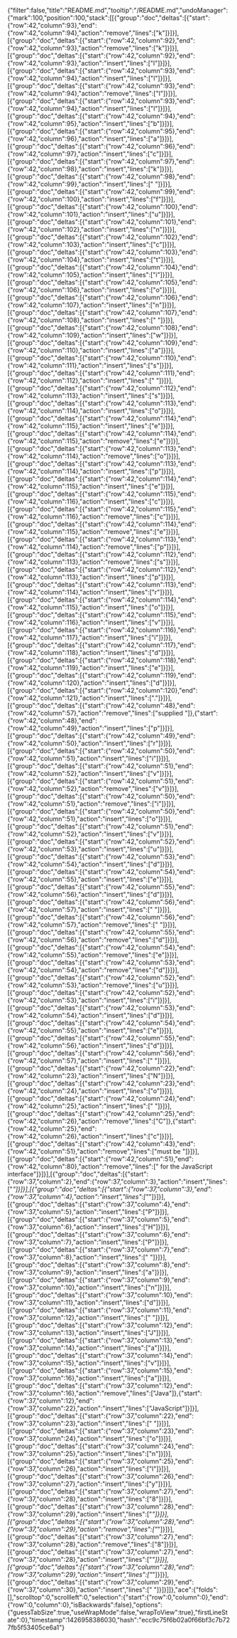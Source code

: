{"filter":false,"title":"README.md","tooltip":"/README.md","undoManager":{"mark":100,"position":100,"stack":[[{"group":"doc","deltas":[{"start":{"row":42,"column":93},"end":{"row":42,"column":94},"action":"remove","lines":["k"]}]}],[{"group":"doc","deltas":[{"start":{"row":42,"column":92},"end":{"row":42,"column":93},"action":"remove","lines":["k"]}]}],[{"group":"doc","deltas":[{"start":{"row":42,"column":92},"end":{"row":42,"column":93},"action":"insert","lines":["l"]}]}],[{"group":"doc","deltas":[{"start":{"row":42,"column":93},"end":{"row":42,"column":94},"action":"insert","lines":["l"]}]}],[{"group":"doc","deltas":[{"start":{"row":42,"column":93},"end":{"row":42,"column":94},"action":"remove","lines":["l"]}]}],[{"group":"doc","deltas":[{"start":{"row":42,"column":93},"end":{"row":42,"column":94},"action":"insert","lines":["l"]}]}],[{"group":"doc","deltas":[{"start":{"row":42,"column":94},"end":{"row":42,"column":95},"action":"insert","lines":["b"]}]}],[{"group":"doc","deltas":[{"start":{"row":42,"column":95},"end":{"row":42,"column":96},"action":"insert","lines":["a"]}]}],[{"group":"doc","deltas":[{"start":{"row":42,"column":96},"end":{"row":42,"column":97},"action":"insert","lines":["c"]}]}],[{"group":"doc","deltas":[{"start":{"row":42,"column":97},"end":{"row":42,"column":98},"action":"insert","lines":["k"]}]}],[{"group":"doc","deltas":[{"start":{"row":42,"column":98},"end":{"row":42,"column":99},"action":"insert","lines":[" "]}]}],[{"group":"doc","deltas":[{"start":{"row":42,"column":99},"end":{"row":42,"column":100},"action":"insert","lines":["f"]}]}],[{"group":"doc","deltas":[{"start":{"row":42,"column":100},"end":{"row":42,"column":101},"action":"insert","lines":["u"]}]}],[{"group":"doc","deltas":[{"start":{"row":42,"column":101},"end":{"row":42,"column":102},"action":"insert","lines":["n"]}]}],[{"group":"doc","deltas":[{"start":{"row":42,"column":102},"end":{"row":42,"column":103},"action":"insert","lines":["c"]}]}],[{"group":"doc","deltas":[{"start":{"row":42,"column":103},"end":{"row":42,"column":104},"action":"insert","lines":["t"]}]}],[{"group":"doc","deltas":[{"start":{"row":42,"column":104},"end":{"row":42,"column":105},"action":"insert","lines":["i"]}]}],[{"group":"doc","deltas":[{"start":{"row":42,"column":105},"end":{"row":42,"column":106},"action":"insert","lines":["o"]}]}],[{"group":"doc","deltas":[{"start":{"row":42,"column":106},"end":{"row":42,"column":107},"action":"insert","lines":["n"]}]}],[{"group":"doc","deltas":[{"start":{"row":42,"column":107},"end":{"row":42,"column":108},"action":"insert","lines":[" "]}]}],[{"group":"doc","deltas":[{"start":{"row":42,"column":108},"end":{"row":42,"column":109},"action":"insert","lines":["w"]}]}],[{"group":"doc","deltas":[{"start":{"row":42,"column":109},"end":{"row":42,"column":110},"action":"insert","lines":["a"]}]}],[{"group":"doc","deltas":[{"start":{"row":42,"column":110},"end":{"row":42,"column":111},"action":"insert","lines":["s"]}]}],[{"group":"doc","deltas":[{"start":{"row":42,"column":111},"end":{"row":42,"column":112},"action":"insert","lines":[" "]}]}],[{"group":"doc","deltas":[{"start":{"row":42,"column":112},"end":{"row":42,"column":113},"action":"insert","lines":["s"]}]}],[{"group":"doc","deltas":[{"start":{"row":42,"column":113},"end":{"row":42,"column":114},"action":"insert","lines":["o"]}]}],[{"group":"doc","deltas":[{"start":{"row":42,"column":114},"end":{"row":42,"column":115},"action":"insert","lines":["e"]}]}],[{"group":"doc","deltas":[{"start":{"row":42,"column":114},"end":{"row":42,"column":115},"action":"remove","lines":["e"]}]}],[{"group":"doc","deltas":[{"start":{"row":42,"column":113},"end":{"row":42,"column":114},"action":"remove","lines":["o"]}]}],[{"group":"doc","deltas":[{"start":{"row":42,"column":113},"end":{"row":42,"column":114},"action":"insert","lines":["p"]}]}],[{"group":"doc","deltas":[{"start":{"row":42,"column":114},"end":{"row":42,"column":115},"action":"insert","lines":["e"]}]}],[{"group":"doc","deltas":[{"start":{"row":42,"column":115},"end":{"row":42,"column":116},"action":"insert","lines":["c"]}]}],[{"group":"doc","deltas":[{"start":{"row":42,"column":115},"end":{"row":42,"column":116},"action":"remove","lines":["c"]}]}],[{"group":"doc","deltas":[{"start":{"row":42,"column":114},"end":{"row":42,"column":115},"action":"remove","lines":["e"]}]}],[{"group":"doc","deltas":[{"start":{"row":42,"column":113},"end":{"row":42,"column":114},"action":"remove","lines":["p"]}]}],[{"group":"doc","deltas":[{"start":{"row":42,"column":112},"end":{"row":42,"column":113},"action":"remove","lines":["s"]}]}],[{"group":"doc","deltas":[{"start":{"row":42,"column":112},"end":{"row":42,"column":113},"action":"insert","lines":["p"]}]}],[{"group":"doc","deltas":[{"start":{"row":42,"column":113},"end":{"row":42,"column":114},"action":"insert","lines":["r"]}]}],[{"group":"doc","deltas":[{"start":{"row":42,"column":114},"end":{"row":42,"column":115},"action":"insert","lines":["o"]}]}],[{"group":"doc","deltas":[{"start":{"row":42,"column":115},"end":{"row":42,"column":116},"action":"insert","lines":["v"]}]}],[{"group":"doc","deltas":[{"start":{"row":42,"column":116},"end":{"row":42,"column":117},"action":"insert","lines":["i"]}]}],[{"group":"doc","deltas":[{"start":{"row":42,"column":117},"end":{"row":42,"column":118},"action":"insert","lines":["d"]}]}],[{"group":"doc","deltas":[{"start":{"row":42,"column":118},"end":{"row":42,"column":119},"action":"insert","lines":["e"]}]}],[{"group":"doc","deltas":[{"start":{"row":42,"column":119},"end":{"row":42,"column":120},"action":"insert","lines":["d"]}]}],[{"group":"doc","deltas":[{"start":{"row":42,"column":120},"end":{"row":42,"column":121},"action":"insert","lines":["."]}]}],[{"group":"doc","deltas":[{"start":{"row":42,"column":48},"end":{"row":42,"column":57},"action":"remove","lines":["supplied "]},{"start":{"row":42,"column":48},"end":{"row":42,"column":49},"action":"insert","lines":["p"]}]}],[{"group":"doc","deltas":[{"start":{"row":42,"column":49},"end":{"row":42,"column":50},"action":"insert","lines":["r"]}]}],[{"group":"doc","deltas":[{"start":{"row":42,"column":50},"end":{"row":42,"column":51},"action":"insert","lines":["i"]}]}],[{"group":"doc","deltas":[{"start":{"row":42,"column":51},"end":{"row":42,"column":52},"action":"insert","lines":["v"]}]}],[{"group":"doc","deltas":[{"start":{"row":42,"column":51},"end":{"row":42,"column":52},"action":"remove","lines":["v"]}]}],[{"group":"doc","deltas":[{"start":{"row":42,"column":50},"end":{"row":42,"column":51},"action":"remove","lines":["i"]}]}],[{"group":"doc","deltas":[{"start":{"row":42,"column":50},"end":{"row":42,"column":51},"action":"insert","lines":["o"]}]}],[{"group":"doc","deltas":[{"start":{"row":42,"column":51},"end":{"row":42,"column":52},"action":"insert","lines":["v"]}]}],[{"group":"doc","deltas":[{"start":{"row":42,"column":52},"end":{"row":42,"column":53},"action":"insert","lines":["u"]}]}],[{"group":"doc","deltas":[{"start":{"row":42,"column":53},"end":{"row":42,"column":54},"action":"insert","lines":["d"]}]}],[{"group":"doc","deltas":[{"start":{"row":42,"column":54},"end":{"row":42,"column":55},"action":"insert","lines":["e"]}]}],[{"group":"doc","deltas":[{"start":{"row":42,"column":55},"end":{"row":42,"column":56},"action":"insert","lines":["d"]}]}],[{"group":"doc","deltas":[{"start":{"row":42,"column":56},"end":{"row":42,"column":57},"action":"insert","lines":[" "]}]}],[{"group":"doc","deltas":[{"start":{"row":42,"column":56},"end":{"row":42,"column":57},"action":"remove","lines":[" "]}]}],[{"group":"doc","deltas":[{"start":{"row":42,"column":55},"end":{"row":42,"column":56},"action":"remove","lines":["d"]}]}],[{"group":"doc","deltas":[{"start":{"row":42,"column":54},"end":{"row":42,"column":55},"action":"remove","lines":["e"]}]}],[{"group":"doc","deltas":[{"start":{"row":42,"column":53},"end":{"row":42,"column":54},"action":"remove","lines":["d"]}]}],[{"group":"doc","deltas":[{"start":{"row":42,"column":52},"end":{"row":42,"column":53},"action":"remove","lines":["u"]}]}],[{"group":"doc","deltas":[{"start":{"row":42,"column":52},"end":{"row":42,"column":53},"action":"insert","lines":["i"]}]}],[{"group":"doc","deltas":[{"start":{"row":42,"column":53},"end":{"row":42,"column":54},"action":"insert","lines":["d"]}]}],[{"group":"doc","deltas":[{"start":{"row":42,"column":54},"end":{"row":42,"column":55},"action":"insert","lines":["e"]}]}],[{"group":"doc","deltas":[{"start":{"row":42,"column":55},"end":{"row":42,"column":56},"action":"insert","lines":["d"]}]}],[{"group":"doc","deltas":[{"start":{"row":42,"column":56},"end":{"row":42,"column":57},"action":"insert","lines":[" "]}]}],[{"group":"doc","deltas":[{"start":{"row":42,"column":22},"end":{"row":42,"column":23},"action":"insert","lines":["N"]}]}],[{"group":"doc","deltas":[{"start":{"row":42,"column":23},"end":{"row":42,"column":24},"action":"insert","lines":["o"]}]}],[{"group":"doc","deltas":[{"start":{"row":42,"column":24},"end":{"row":42,"column":25},"action":"insert","lines":[" "]}]}],[{"group":"doc","deltas":[{"start":{"row":42,"column":25},"end":{"row":42,"column":26},"action":"remove","lines":["C"]},{"start":{"row":42,"column":25},"end":{"row":42,"column":26},"action":"insert","lines":["c"]}]}],[{"group":"doc","deltas":[{"start":{"row":42,"column":43},"end":{"row":42,"column":51},"action":"remove","lines":["must be "]}]}],[{"group":"doc","deltas":[{"start":{"row":42,"column":51},"end":{"row":42,"column":80},"action":"remove","lines":[" for the JavaScript interface"]}]}],[{"group":"doc","deltas":[{"start":{"row":37,"column":2},"end":{"row":37,"column":3},"action":"insert","lines":["*"]}]}],[{"group":"doc","deltas":[{"start":{"row":37,"column":3},"end":{"row":37,"column":4},"action":"insert","lines":["*"]}]}],[{"group":"doc","deltas":[{"start":{"row":37,"column":4},"end":{"row":37,"column":5},"action":"insert","lines":["P"]}]}],[{"group":"doc","deltas":[{"start":{"row":37,"column":5},"end":{"row":37,"column":6},"action":"insert","lines":["H"]}]}],[{"group":"doc","deltas":[{"start":{"row":37,"column":6},"end":{"row":37,"column":7},"action":"insert","lines":["P"]}]}],[{"group":"doc","deltas":[{"start":{"row":37,"column":7},"end":{"row":37,"column":8},"action":"insert","lines":[" "]}]}],[{"group":"doc","deltas":[{"start":{"row":37,"column":8},"end":{"row":37,"column":9},"action":"insert","lines":["a"]}]}],[{"group":"doc","deltas":[{"start":{"row":37,"column":9},"end":{"row":37,"column":10},"action":"insert","lines":["n"]}]}],[{"group":"doc","deltas":[{"start":{"row":37,"column":10},"end":{"row":37,"column":11},"action":"insert","lines":["d"]}]}],[{"group":"doc","deltas":[{"start":{"row":37,"column":11},"end":{"row":37,"column":12},"action":"insert","lines":[" "]}]}],[{"group":"doc","deltas":[{"start":{"row":37,"column":12},"end":{"row":37,"column":13},"action":"insert","lines":["J"]}]}],[{"group":"doc","deltas":[{"start":{"row":37,"column":13},"end":{"row":37,"column":14},"action":"insert","lines":["a"]}]}],[{"group":"doc","deltas":[{"start":{"row":37,"column":14},"end":{"row":37,"column":15},"action":"insert","lines":["v"]}]}],[{"group":"doc","deltas":[{"start":{"row":37,"column":15},"end":{"row":37,"column":16},"action":"insert","lines":["a"]}]}],[{"group":"doc","deltas":[{"start":{"row":37,"column":12},"end":{"row":37,"column":16},"action":"remove","lines":["Java"]},{"start":{"row":37,"column":12},"end":{"row":37,"column":22},"action":"insert","lines":["JavaScript"]}]}],[{"group":"doc","deltas":[{"start":{"row":37,"column":22},"end":{"row":37,"column":23},"action":"insert","lines":[" "]}]}],[{"group":"doc","deltas":[{"start":{"row":37,"column":23},"end":{"row":37,"column":24},"action":"insert","lines":["o"]}]}],[{"group":"doc","deltas":[{"start":{"row":37,"column":24},"end":{"row":37,"column":25},"action":"insert","lines":["n"]}]}],[{"group":"doc","deltas":[{"start":{"row":37,"column":25},"end":{"row":37,"column":26},"action":"insert","lines":["l"]}]}],[{"group":"doc","deltas":[{"start":{"row":37,"column":26},"end":{"row":37,"column":27},"action":"insert","lines":["y"]}]}],[{"group":"doc","deltas":[{"start":{"row":37,"column":27},"end":{"row":37,"column":28},"action":"insert","lines":["8"]}]}],[{"group":"doc","deltas":[{"start":{"row":37,"column":28},"end":{"row":37,"column":29},"action":"insert","lines":["*"]}]}],[{"group":"doc","deltas":[{"start":{"row":37,"column":28},"end":{"row":37,"column":29},"action":"remove","lines":["*"]}]}],[{"group":"doc","deltas":[{"start":{"row":37,"column":27},"end":{"row":37,"column":28},"action":"remove","lines":["8"]}]}],[{"group":"doc","deltas":[{"start":{"row":37,"column":27},"end":{"row":37,"column":28},"action":"insert","lines":["*"]}]}],[{"group":"doc","deltas":[{"start":{"row":37,"column":28},"end":{"row":37,"column":29},"action":"insert","lines":["*"]}]}],[{"group":"doc","deltas":[{"start":{"row":37,"column":29},"end":{"row":37,"column":30},"action":"insert","lines":[" "]}]}]]},"ace":{"folds":[],"scrolltop":0,"scrollleft":0,"selection":{"start":{"row":0,"column":0},"end":{"row":0,"column":0},"isBackwards":false},"options":{"guessTabSize":true,"useWrapMode":false,"wrapToView":true},"firstLineState":0},"timestamp":1426958386030,"hash":"ecc9c75f6b02a0f66bf3c7b727fb5f53405ce6a1"}
